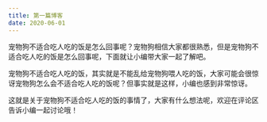 ```yaml
---
title: 第一篇博客
date: 2020-06-01
---
```

宠物狗不适合吃人吃的饭是怎么回事呢？宠物狗相信大家都很熟悉，但是宠物狗不适合吃人吃的饭是怎么回事呢，下面就让小编带大家一起了解吧。

宠物狗不适合吃人吃的饭，其实就是不能乱给宠物狗喂人吃的饭，大家可能会很惊讶宠物狗怎么会不适合吃人吃的饭呢？但事实就是这样，小编也感到非常惊讶。

这就是关于宠物狗不适合吃人吃的饭的事情了，大家有什么想法呢，欢迎在评论区告诉小编一起讨论哦！